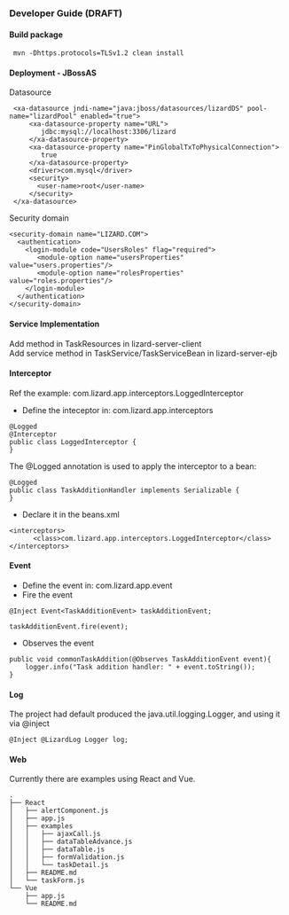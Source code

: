 ### Developer Guide (DRAFT)

#### Build package
````
 mvn -Dhttps.protocols=TLSv1.2 clean install
````

#### Deployment - JBossAS
Datasource
````
 <xa-datasource jndi-name="java:jboss/datasources/lizardDS" pool-name="lizardPool" enabled="true">
     <xa-datasource-property name="URL">
        jdbc:mysql://localhost:3306/lizard
     </xa-datasource-property>
     <xa-datasource-property name="PinGlobalTxToPhysicalConnection">
        true
     </xa-datasource-property>
     <driver>com.mysql</driver>
     <security>
       <user-name>root</user-name>
     </security>
 </xa-datasource>

````
Security domain
````
<security-domain name="LIZARD.COM">
  <authentication>
    <login-module code="UsersRoles" flag="required">
       <module-option name="usersProperties" value="users.properties"/>
       <module-option name="rolesProperties" value="roles.properties"/>
    </login-module>
  </authentication>
</security-domain>

````

#### Service Implementation 
Add method in TaskResources in lizard-server-client  
Add service method in TaskService/TaskServiceBean in lizard-server-ejb

#### Interceptor
Ref the example: com.lizard.app.interceptors.LoggedInterceptor
- Define the inteceptor in: com.lizard.app.interceptors
````
@Logged
@Interceptor
public class LoggedInterceptor {
}
````
The @Logged annotation is used to apply the interceptor to a bean:
````
@Logged
public class TaskAdditionHandler implements Serializable {
}
````
- Declare it in the beans.xml 
````
<interceptors>
	  <class>com.lizard.app.interceptors.LoggedInterceptor</class>
</interceptors>
````


#### Event
- Define the event in: com.lizard.app.event
- Fire the event
````
@Inject Event<TaskAdditionEvent> taskAdditionEvent;

taskAdditionEvent.fire(event);
````
- Observes the event
````
public void commonTaskAddition(@Observes TaskAdditionEvent event){
	logger.info("Task addition handler: " + event.toString());
}
````

#### Log
The project had default produced the java.util.logging.Logger, and using it via @inject 
````
@Inject @LizardLog Logger log;
````

#### Web
Currently there are examples using React and Vue.
````
.
├── React
│   ├── alertComponent.js
│   ├── app.js
│   ├── examples
│   │   ├── ajaxCall.js
│   │   ├── dataTableAdvance.js
│   │   ├── dataTable.js
│   │   ├── formValidation.js
│   │   └── taskDetail.js
│   ├── README.md
│   └── taskForm.js
└── Vue
    ├── app.js
    └── README.md

````



